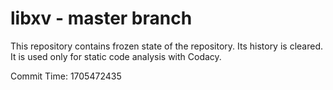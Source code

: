 # libxv - master branch

This repository contains frozen state of the repository.
Its history is cleared. It is used only for static code
analysis with Codacy.

Commit Time: 1705472435
